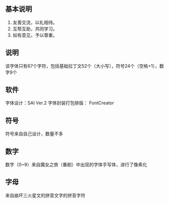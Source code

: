 ## 基本说明
1. 友善交流，以礼相待。
2. 互帮互助，共同学习。
3. 如有意见，予以尊重。

## 说明
该字体只有67个字符，包括基础拉丁文52个（大小写），符号24个（空格+1），数字9个
## 软件
字体设计：SAI Ver.2
字体封装打包排版： FontCreator

## 符号
符号来自自己设计，数量不多
## 数字
数字（0~9）来自魔女之旅（番剧）中出现的字体手写体，进行了像素化
## 字母
来自崩坏三火星文的拼音文字的拼音字符
